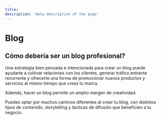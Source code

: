 ```yaml
---
title: 
description: 'meta description of the page'
---
```



# Blog



 ## Cómo debería ser un blog profesional? 
 
Una estrategia bien pensada e intencionada para crear un blog puede ayudarte a cultivar relaciones con los clientes, generar tráfico entrante recurrente y ofrecerte una forma de promocionar nuevos productos y servicios al mismo tiempo que creas tu marca.

Además, hacer un blog permite un amplio margen de creatividad.

Puedes optar por muchos caminos diferentes al crear tu blog, con distintos tipos de contenido, storytelling y tácticas de difusión que beneficien a tu negocio.